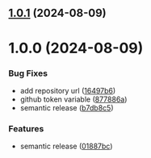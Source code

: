 ## [1.0.1](https://github.com/rmdhnsyahrul/semantic-release-example/compare/v1.0.0...v1.0.1) (2024-08-09)

# 1.0.0 (2024-08-09)


### Bug Fixes

* add repository url ([16497b6](https://github.com/rmdhnsyahrul/semantic-release-example/commit/16497b6ccede3d03af433507fc86cbff80b04d40))
* github token variable ([877886a](https://github.com/rmdhnsyahrul/semantic-release-example/commit/877886aee862ad4cf81e11e88f6224c44a7d6a9e))
* semantic release ([b7db8c5](https://github.com/rmdhnsyahrul/semantic-release-example/commit/b7db8c57134d3afed3f8a1ceae3133d772416b98))


### Features

* semantic release ([01887bc](https://github.com/rmdhnsyahrul/semantic-release-example/commit/01887bc34796dc16d8440bc8c2116feef84303c3))
